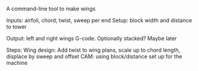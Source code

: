 A command-line tool to make wings

Inputs: airfoil, chord, twist, sweep per end
Setup:  block width and distance to tower

Output: left and right wings G-code.  Optionally stacked?  Maybe later

Steps: 
	Wing design: Add twist to wing plans, scale up to chord length, displace by sweep and offset
	CAM:  using block/distance set up for the machine

